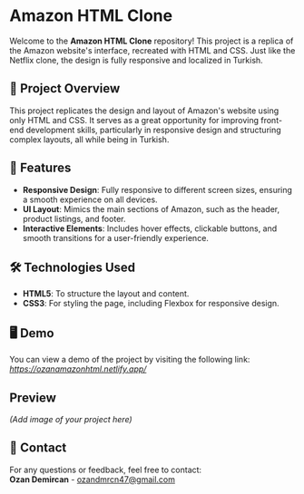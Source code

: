 # Amazon HTML Clone

Welcome to the **Amazon HTML Clone** repository! This project is a replica of the Amazon website's interface, recreated with HTML and CSS. Just like the Netflix clone, the design is fully responsive and localized in Turkish.

## 🎯 Project Overview
This project replicates the design and layout of Amazon's website using only HTML and CSS. It serves as a great opportunity for improving front-end development skills, particularly in responsive design and structuring complex layouts, all while being in Turkish.

## 🚀 Features
- **Responsive Design**: Fully responsive to different screen sizes, ensuring a smooth experience on all devices.
- **UI Layout**: Mimics the main sections of Amazon, such as the header, product listings, and footer.
- **Interactive Elements**: Includes hover effects, clickable buttons, and smooth transitions for a user-friendly experience.

## 🛠️ Technologies Used
- **HTML5**: To structure the layout and content.
- **CSS3**: For styling the page, including Flexbox for responsive design.

## 🖥️ Demo
You can view a demo of the project by visiting the following link:  
*https://ozanamazonhtml.netlify.app/*

## Preview
*(Add image of your project here)*

## 📧 Contact
For any questions or feedback, feel free to contact:  
**Ozan Demircan** - ozandmrcn47@gmail.com
